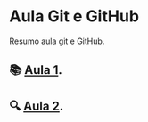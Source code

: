 
# Aula Git e GitHub

Resumo aula git e GitHub.

## 📚 [Aula 1](https://github.com/MnGusta).

## 🔍 [Aula 2](https://github.com/MnGusta).


